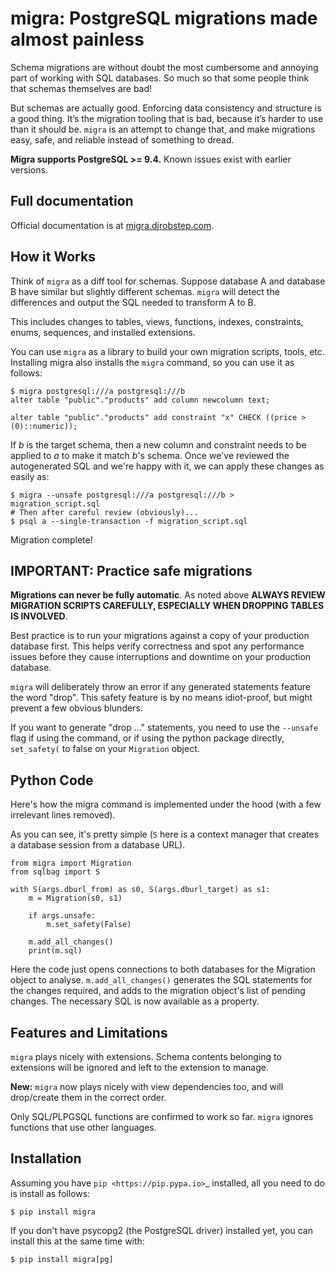 # migra: PostgreSQL migrations made almost painless

Schema migrations are without doubt the most cumbersome and annoying part of working with SQL databases. So much so that some people think that schemas themselves are bad!

But schemas are actually good. Enforcing data consistency and structure is a good thing. It’s the migration tooling that is bad, because it’s harder to use than it should be. ``migra`` is an attempt to change that, and make migrations easy, safe, and reliable instead of something to dread.

**Migra supports PostgreSQL >= 9.4.** Known issues exist with earlier versions.

## Full documentation

Official documentation is at [migra.djrobstep.com](https://migra.djrobstep.com).

## How it Works

Think of `migra` as a diff tool for schemas. Suppose database A and database B have similar but slightly different schemas. `migra` will detect the differences and output the SQL needed to transform A to B.

This includes changes to tables, views, functions, indexes, constraints, enums, sequences, and installed extensions.

You can use `migra` as a library to build your own migration scripts, tools, etc. Installing migra also installs the `migra` command, so you can use it as follows:

    $ migra postgresql:///a postgresql:///b
    alter table "public"."products" add column newcolumn text;

    alter table "public"."products" add constraint "x" CHECK ((price > (0)::numeric));

If *b* is the target schema, then a new column and constraint needs to be applied to *a* to make it match *b*'s schema. Once we've reviewed the autogenerated SQL and we're happy with it, we can apply these changes as easily as:

    $ migra --unsafe postgresql:///a postgresql:///b > migration_script.sql
    # Then after careful review (obviously)...
    $ psql a --single-transaction -f migration_script.sql

Migration complete!

## IMPORTANT: Practice safe migrations

**Migrations can never be fully automatic**. As noted above **ALWAYS REVIEW MIGRATION SCRIPTS CAREFULLY, ESPECIALLY WHEN DROPPING TABLES IS INVOLVED**.

Best practice is to run your migrations against a copy of your production database first. This helps verify correctness and spot any performance issues before they cause interruptions and downtime on your production database.

`migra` will deliberately throw an error if any generated statements feature the word "drop". This safety feature is by no means idiot-proof, but might prevent a few obvious blunders.

If you want to generate "drop ..." statements, you need to use the `--unsafe` flag if using the command, or if using the python package directly, `set_safety(` to false on your `Migration` object.

## Python Code

Here's how the migra command is implemented under the hood (with a few irrelevant lines removed).

As you can see, it's pretty simple (`S` here is a context manager that creates a database session from a database URL).

    from migra import Migration
    from sqlbag import S

    with S(args.dburl_from) as s0, S(args.dburl_target) as s1:
        m = Migration(s0, s1)

        if args.unsafe:
            m.set_safety(False)

        m.add_all_changes()
        print(m.sql)

Here the code just opens connections to both databases for the Migration object to analyse. `m.add_all_changes()` generates the SQL statements for the changes required, and adds to the migration object's list of pending changes. The necessary SQL is now available as a property.

Features and Limitations
------------------------

`migra` plays nicely with extensions. Schema contents belonging to extensions will be ignored and left to the extension to manage.

**New:** `migra` now plays nicely with view dependencies too, and will drop/create them in the correct order.

Only SQL/PLPGSQL functions are confirmed to work so far. `migra` ignores functions that use other languages.

Installation
------------

Assuming you have `pip <https://pip.pypa.io>`_ installed, all you need to do is install as follows:

    $ pip install migra

If you don't have psycopg2 (the PostgreSQL driver) installed yet, you can install this at the same time with:

    $ pip install migra[pg]
